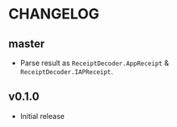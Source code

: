 # CHANGELOG

## master

* Parse result as `ReceiptDecoder.AppReceipt` & `ReceiptDecoder.IAPReceipt`.

## v0.1.0

* Initial release
